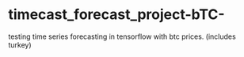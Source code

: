 # timecast_forecast_project-bTC-
testing time series forecasting in tensorflow with btc prices. (includes turkey)
